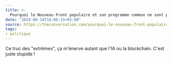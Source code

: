 ```yaml
---
title: >-
  Pourquoi le Nouveau Front populaire et son programme commun ne sont pas d’« extrême gauche »
date: "2024-08-14T16:06:15+02:00"
source: https://theconversation.com/pourquoi-le-nouveau-front-populaire-et-son-programme-commun-ne-sont-pas-d-extreme-gauche-233845
tags:
- politique
---
```

Ce truc des "extrêmes", ça m'énerve autant que l'IA ou la blockchain. C'est juste stupide !